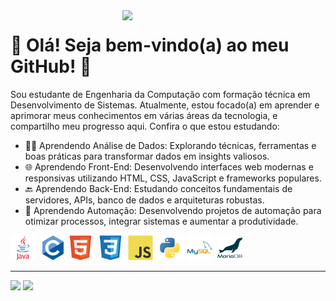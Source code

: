 <img src = "https://github.com/user-attachments/assets/dc23140b-9ece-44d1-a746-b9ecad68bc65" width = "325px" align = "right">

# 👋 Olá! Seja bem-vindo(a) ao meu GitHub! 🚀


Sou estudante de Engenharia da Computação com formação técnica em Desenvolvimento de Sistemas. Atualmente, estou focado(a) em aprender e aprimorar meus conhecimentos em várias áreas da tecnologia, e compartilho meu progresso aqui. Confira o que estou estudando:

- 👩‍💻 Aprendendo Análise de Dados: Explorando técnicas, ferramentas e boas práticas para transformar dados em insights valiosos.
- 🌐 Aprendendo Front-End: Desenvolvendo interfaces web modernas e responsivas utilizando HTML, CSS, JavaScript e frameworks populares.
- 🔙 Aprendendo Back-End: Estudando conceitos fundamentais de servidores, APIs, banco de dados e arquiteturas robustas.
- 🤖 Aprendendo Automação: Desenvolvendo projetos de automação para otimizar processos, integrar sistemas e aumentar a produtividade.

<div>
  <img src="https://github.com/devicons/devicon/blob/master/icons/java/java-original-wordmark.svg" alt="Java" width="40" height="40"/>&nbsp;
  <img src="https://github.com/devicons/devicon/blob/master/icons/c/c-original.svg" alt="C" width="40" height="40"/>
  <img src="https://github.com/devicons/devicon/blob/master/icons/html5/html5-original.svg" alt="HTML5" width="40" height="40"/>&nbsp;
  <img src="https://github.com/devicons/devicon/blob/master/icons/css3/css3-original.svg" alt="CSS3" width="40" height="40"/>&nbsp;
  <img src="https://github.com/devicons/devicon/blob/master/icons/javascript/javascript-original.svg" alt="JavaScript" width="40" height="40"/>&nbsp;
  <img src="https://github.com/devicons/devicon/blob/master/icons/python/python-original.svg" alt="Python" width="40" height="40"/>&nbsp;
  <img src="https://github.com/devicons/devicon/blob/master/icons/mysql/mysql-original-wordmark.svg" alt="MySQL" width="40" height="40"/>&nbsp;
  <img src="https://github.com/devicons/devicon/blob/master/icons/mariadb/mariadb-original-wordmark.svg" alt="MariaDB" width="40" height="40"/>&nbsp;
</div>



---


<div align = "left">
<img height = "200em" src="https://github-readme-stats.vercel.app/api/top-langs/?username=risoflorais&show_icons=true&theme=bear&count_private=true"/>
<img height = "200em" src="https://github-readme-stats.vercel.app/api?username=risoflorais&show_icons=true&show_icons=true&theme=bear&count_private=true" />
</div>
